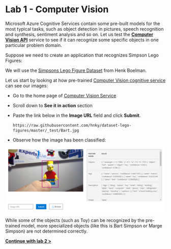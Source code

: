 # Lab 1 - Computer Vision

Microsoft Azure Cognitive Services contain some pre-built models for the most typical tasks, such as object detection in pictures, speech recognition and synthesis, sentiment analysis and so on. Let us test the [**Computer Vision API**](https://azure.microsoft.com/services/cognitive-services/computer-vision/?WT.mc_id=gaic-github-heboelma) service to see if it can recognize some specific objects in one particular problem domain.

Suppose we need to create an application that recognizes Simpson Lego Figures:

We will use the [Simpsons Lego Figure Dataset](https://github.com/hnky/dataset-lego-figures) from Henk Boelman.

Let us start by looking at how pre-trained [Computer Vision cognitive service](https://azure.microsoft.com/services/cognitive-services/computer-vision/?WT.mc_id=gaic-github-heboelma) can see our images:

* Go to the home page of [Computer Vision Service](https://azure.microsoft.com/services/cognitive-services/computer-vision/?WT.mc_id=gaic-github-heboelma)
* Scroll down to **See it in action** section
* Paste the link below in the **Image URL** field and click **Submit**.

  ```text
  https://raw.githubusercontent.com/hnky/dataset-lego-figures/master/_test/Bart.jpg
  ```

* Observe how the image has been classified:

![Computer Vision Results](../.gitbook/assets/compVision.png)

While some of the objects \(such as Toy\) can be recognized by the pre-trained model, more specialized objects \(like this is Bart Simpson or Marge Simpson\) are not determined correctly.

[**Continue with lab 2 &gt;**](lab-2.md)

